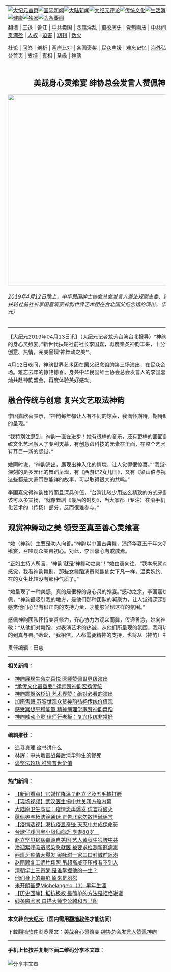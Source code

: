 <a name="1" id="1" target="_blank"></a><span id="1"></span>
<table align=center border="0"><tr><td colspan="2" VALIGN=TOP><a href="https://github.com/ixmzgj302/djy/blob/master/gb/nf1351518.md#1"><img src="https://raw.githubusercontent.com/ixmzgj302/www/master/t/djy/1.jpg" title="大纪元首页" alt="大纪元首页"></a><a href="https://github.com/ixmzgj302/djy/blob/master/gb/n24hr.md#1"><img src="https://raw.githubusercontent.com/ixmzgj302/www/master/t/djy/3.jpg" title="国际新闻" alt="国际新闻"></a><a href="https://github.com/ixmzgj302/djy/blob/master/gb/nsc413.md#1"><img src="https://raw.githubusercontent.com/ixmzgj302/www/master/t/djy/4.jpg" title="大陆新闻" alt="大陆新闻"></a><a href="https://github.com/ixmzgj302/djy/blob/master/gb/news392.md#1"><img src="https://raw.githubusercontent.com/ixmzgj302/www/master/t/djy/5.jpg" title="大纪元评论" alt="大纪元评论"></a><a href="https://github.com/ixmzgj302/djy/blob/master/gb/news2007.md#1"><img src="https://raw.githubusercontent.com/ixmzgj302/www/master/t/djy/6.jpg" title="传统文化" alt="传统文化"></a><a href="https://github.com/ixmzgj302/djy/blob/master/gb/news2008.md#1"><img src="https://raw.githubusercontent.com/ixmzgj302/www/master/t/djy/7.jpg" title="生活消费" alt="生活消费"></a><a href="https://github.com/ixmzgj302/djy/blob/master/gb/ncyule.md#1"><img src="https://raw.githubusercontent.com/ixmzgj302/www/master/t/djy/8.jpg" title="娱乐休闲" alt="娱乐休闲"></a><a href="https://github.com/ixmzgj302/djy/blob/master/gb/nsc1002.md#1"><img src="https://raw.githubusercontent.com/ixmzgj302/www/master/t/djy/9.jpg" title="健康" alt="健康"></a><a href="https://github.com/ixmzgj302/djy/blob/master/gb/nf6092.md#1"><img src="https://raw.githubusercontent.com/ixmzgj302/www/master/t/djy/10a.jpg" title="独家" alt="独家"></a><a href="https://github.com/ixmzgj302/djy/blob/master/gb/nf4514.md#1"><img src="https://raw.githubusercontent.com/ixmzgj302/www/master/t/djy/12a.jpg" title="头条要闻" alt="头条要闻"></a></td></tr>
<tr><td colspan="2" VALIGN=TOP><a target="_blank" href="https://github.com/ixmzgj302/www/blob/master/README.md?zsrh#1">翻墙</a> | <a target="_blank" href="https://github.com/ixmzgj302/djy/blob/master/gb/nf5657.md#1">三退</a> | <a target="_blank" href="https://github.com/ixmzgj302/djy/blob/master/gb/nf6124.md#1">诉江</a> | <a target="_blank" href="https://github.com/ixmzgj302/djy/blob/master/gb/nf1176117.md#1">中共卖国</a> | <a target="_blank" href="https://github.com/ixmzgj302/djy/blob/master/gb/nf5773.md#1">贪腐淫乱</a> | <a target="_blank" href="https://github.com/ixmzgj302/djy/blob/master/gb/nf1176115.md#1">窜改历史</a> | <a target="_blank" href="https://github.com/ixmzgj302/djy/blob/master/gb/nf1176107.md#1">党魁画皮</a> | <a target="_blank" href="https://github.com/ixmzgj302/djy/blob/master/gb/nf1320400.md#1">中共间谍</a> | <a target="_blank" href="https://github.com/ixmzgj302/djy/blob/master/gb/nf1176114.md#1">破坏传统</a> | <a target="_blank" href="https://github.com/ixmzgj302/ntdtv/blob/master/gb/prog447_1.md#1">恶贯满盈</a> | <a target="_blank" href="https://github.com/ixmzgj302/djy/blob/master/gb/ncid278.md#1">人权</a> | <a target="_blank" href="https://github.com/ixmzgj302/djy/blob/master/gb/nf1176111.md#1">迫害</a> | <a target="_blank" href="https://gitlab.com/szzdlab/mh-qikan/blob/master/README.md#1">期刊</a> | <a target="_blank" href="https://github.com/ixmzgj302/djy/blob/master/gb/nf5562.md#1">伪火</a></p><p><a target="_blank" href="https://github.com/ixmzgj302/djy/blob/master/gb/9p.md#1">社论</a> | <a target="_blank" href="https://github.com/ixmzgj302/djy/blob/master/gb/nf4378.md#1">问答</a> | <a target="_blank" href="https://github.com/ixmzgj302/djy/blob/master/gb/nf5792.md#1">剖析</a> | <a target="_blank" href="https://github.com/ixmzgj302/djy/blob/master/gb/nf5735.md#1">两岸比对</a> | <a target="_blank" href="https://github.com/ixmzgj302/djy/blob/master/gb/nf6119.md#1">各国褒奖</a> | <a target="_blank" href="https://github.com/ixmzgj302/djy/blob/master/gb/nf6120.md#1">民众声援</a> | <a target="_blank" href="https://github.com/ixmzgj302/djy/blob/master/gb/nf1188594.md#1">难忘记忆</a> | <a target="_blank" href="https://github.com/ixmzgj302/djy/blob/master/gb/nf3180.md#1">海外弘传</a> | <a target="_blank" href="https://github.com/ixmzgj302/djy/blob/master/gb/nf5410.md#1">万人上访</a> | <a target="_blank" href="https://github.com/ixmzgj302/www/blob/master/README.md?zsrh#1">平台首页</a> | <a target="_blank" href="https://github.com/ixmzgj302/djy/blob/master/gb/nf4386.md#1">支持</a> | <a target="_blank" href="https://github.com/ixmzgj302/djy/blob/master/gb/nf4389.md#1">真相</a> | <a target="_blank" href="https://github.com/ixmzgj302/djy/blob/master/gb/nf5790.md#1">圣缘</a> | <a target="_blank" href="https://github.com/ixmzgj302/djy/blob/master/gb/nf4786.md#1">神韵</a></td></tr>
<tr><td VALIGN=TOP width="626"><h2 align=center>美哉身心灵飨宴 绅协总会发言人赞佩神韵</h2>
<img width="600" src="https://i.epochtimes.com/assets/uploads/2019/04/1904121422032384-600x400.jpg" />
<h6>2019年4月12日晚上，中华民国绅士协会总会发言人兼法规副主委、新北市新世代扶轮社前社长李国嘉观赏神韵世界艺术团在台北国父纪念馆的演出。（陈柏州／大纪元）
</h6>
<hr>
	<p>【大纪元2019年04月13日讯】（大纪元记者龙芳台湾台北报导）“<ahref="https://github.com/ixmzgj302/djy/blob/master/gb/tag/%E7%A5%9E%E9%9F%B5.md#1">神韵</a>演出，是很棒的身心灵飨宴。”新世代扶轮社前社长李国嘉，再度亲炙神韵丰采，十分赞叹：“神韵以创意、热情，完美呈现‘神舞动之美’”。</p>
<p>4月12日晚间，<ahref="https://github.com/ixmzgj302/djy/blob/master/gb/tag/%E7%A5%9E%E9%9F%B5.md#1">神韵</a>世界艺术团在国父纪念馆的第三场演出，在民众企盼中再度登场。难忘去年的惊艳惊喜，身兼中华民国绅士协会总会发言人的李国嘉和理事长陈明灿共赴神韵盛会，再度体验美好感动。</p>
<h2>融合传统与创意 复兴文艺取法神韵</h2>
<p>李国嘉欣喜表示，“神韵每年都让人有不同的惊喜，我满怀期待，期待新的一年会有新的呈现。”</p>
<p>“我特别注意到，神韵一直在进步！她有很棒的<ahref="https://github.com/ixmzgj302/djy/blob/master/gb/tag/%E9%9F%B3%E4%B9%90.md#1">音乐</a>，还有更棒的画面呈现，神韵将传统文化艺术融入了专利天幕，有创意跟科技的元素在里面，在整个艺术呈现上，让人有耳目一新的感觉。”</p>
<p>她同时说，“神韵演出，展现出神入化的情境，让人觉得很惊喜。”“我觉得今年印象最深刻的是多元化的舞蹈呈现，有《西游记?女儿国》，又有《梁山伯与祝英台片段》，这些都是大家耳熟能详的故事，可以取得很大的共鸣。”</p>
<p>李国嘉觉得神韵独特而且深具价值，“台湾比较少用这么精致的方式来呈现，我觉得应该可以多宣扬，“就像舞剧《最后的时刻》，当大家都（专注）在滑手机，对于传统文化艺术的（传扬）部分，反而很难参与。”</p>
<h2>观赏神舞动之美 领受至真至善心灵飨宴</h2>
<p>“她（神韵）主要是劝人向善。”神韵以<ahref="https://github.com/ixmzgj302/djy/blob/master/gb/tag/%E4%B8%AD%E5%9B%BD%E5%8F%A4%E5%85%B8%E8%88%9E.md#1">中国古典舞</a>，演绎华夏五千年文明；以顶级艺术飨宴，召唤观众美善初心。对此，李国嘉心有戚戚焉。</p>
<p>“正如主持人所言，‘神韵’就是‘神舞动之美’！”她由衷向往，“我本来就对敦煌飞天很有感觉，我看神韵舞剧，那些女舞蹈演员就像仙女下凡一样，温柔婉约、千娇百媚，现在的女生比较没有那种气质了。”</p>
<p>“她呈现了一种美感，真的是很棒的身心灵的飨宴。”感动之余，李国嘉也表达赞佩，“神韵最吸引我的地方，是他们那种团队的凝聚力，让人觉得深深感动”，“我可以感觉他们心里有很正向的支持力量，才能够呈现这样的氛围。”</p>
<p>感佩神韵团队怀持美善修为，齐心协力为观众而舞，传递善念，她向神韵致谢并致敬：“从他们对舞蹈、对表演艺术的热诚，从他们所呈现的氛围，我可以看得出并感受的到真与善。”她说，“我相信，人都需要精神的支持，也将从（神韵）中获得启发。”</p>
<p>责任编辑：田慈</p>
	
<hr>


<strong>相关新闻：</strong>
<li><a href="https://github.com/ixmzgj302/djy/blob/master/gb/19/4/12/n11180509.md#1">神韵展现生命之喜悦 医师赞佩世界级演出</a></li>
<li><a href="https://github.com/ixmzgj302/djy/blob/master/gb/19/4/12/n11180614.md#1">“承传文化最重要” 律师赞神韵宏扬传统</a></li>
<li><a href="https://github.com/ixmzgj302/djy/blob/master/gb/19/4/12/n11181013.md#1">神韵震撼洛杉矶 艺术界赞：绝对必看的演出</a></li>
<li><a href="https://github.com/ixmzgj302/djy/blob/master/gb/19/4/12/n11181077.md#1">加座售磬 苏黎世观众赞神韵弘扬传统价值观</a></li>
<li><a href="https://github.com/ixmzgj302/djy/blob/master/gb/19/4/12/n11181099.md#1">感受冥想平和能量 精神病理学家赞神韵舞蹈</a></li>
<li><a href="https://github.com/ixmzgj302/djy/blob/master/gb/19/4/12/n11181138.md#1">神韵触动心灵 律师行老板：复兴传统非常好</a></li>
<hr>


<strong>编辑推荐：</strong>
<li><a href="https://github.com/upjkzu3674/djy/blob/master/gb/19/1/5/n10955468.md?dfh#1" target="_blank">追寻真理 这书讲什么</a></li><li><a href="https://github.com/tsiac2612/djy/blob/master/gb/18/9/13/n10712571.md#1" target="_blank">林辉：中共地雷战幕后清华师生的惨死</a></li><li><a href="https://github.com/tsiac2612/djy/blob/master/gb/18/12/25/n10932219.md#1" target="_blank">褒奖法轮功 推崇普世价值</a></li>
<hr>

<strong>热门新闻：</strong>
<li><a href="https://github.com/ixmzgj302/djy/blob/master/gb/20/3/16/n11945071.md#1">【新闻看点】官媒忙降温？赵立坚及五毛被打脸</a></li>
<li><a href="https://github.com/ixmzgj302/djy/blob/master/gb/20/3/16/n11943071.md#1">【现场视频】武汉医生揭中共关闭方舱内幕</a></li>
<li><a href="https://github.com/ixmzgj302/djy/blob/master/gb/20/3/15/n11942229.md#1">大陆原卫生高官：疫情恐再爆发 谎言将破灭</a></li>
<li><a href="https://github.com/ixmzgj302/djy/blob/master/gb/20/3/16/n11945291.md#1">蓬佩奥与杨洁篪通话 正告北京勿散怪诞谣言</a></li>
<li><a href="https://github.com/ixmzgj302/djy/blob/master/gb/20/3/15/n11942593.md#1">【疫情透视】港抗疫显奇迹 天灭中共成保命符</a></li>
<li><a href="https://github.com/ixmzgj302/djy/blob/master/gb/20/3/17/n11946544.md#1">台歌仔戏国宝小凤仙病逝 享寿80岁　</a></li>
<li><a href="https://github.com/ixmzgj302/djy/blob/master/gb/20/3/15/n11942589.md#1">赵立坚甩锅病毒源自美国 艺人黄秋生狠酸中共</a></li>
<li><a href="https://github.com/ixmzgj302/djy/blob/master/gb/20/3/15/n11942781.md#1">潘迎紫呼吸道感染急就医 被要求检测新冠病毒</a></li>
<li><a href="https://github.com/ixmzgj302/djy/blob/master/gb/20/3/15/n11942415.md#1">西班牙疫情大爆发 梁咏琪一家三口封城前返港</a></li>
<li><a href="https://github.com/ixmzgj302/djy/blob/master/gb/20/3/16/n11945468.md#1">赵丽颖复工晒片场照 吊超高威亚压根看不到人</a></li>
<li><a href="https://github.com/ixmzgj302/djy/blob/master/gb/20/3/11/n11933369.md#1">清朝学士三奇梦 是谁掌握他的一生？</a></li>
<li><a href="https://github.com/ixmzgj302/djy/blob/master/gb/20/1/2/n11764074.md#1">他们身上的毒疮 原来是夙怨</a></li>
<li><a href="https://github.com/ixmzgj302/djy/blob/master/gb/13/1/31/n3790016.md#1">米开朗基罗Michelangelo（1）早年生涯</a></li>
<li><a href="https://github.com/ixmzgj302/djy/blob/master/gb/20/3/7/n11923201.md#1">【历史回眸】抵抗极权 最简单的方法是拒绝说谎</a></li>
<li><a href="https://github.com/ixmzgj302/djy/blob/master/gb/20/3/6/n11920418.md#1">线条魔术家  白描大师李公麟和五马图</a></li>
<hr>

<strong>本文转自<a href="https://www.epochtimes.com">大纪元</a>（国内需用<a href="https://github.com/ixmzgj302/www/blob/master/README.md#8">翻墙软件</a>才能访问）</strong><p>下载<a href="https://github.com/ixmzgj302/www/blob/master/README.md#8">翻墙软件</a>浏览原文：<a href="https://www.epochtimes.com/gb/19/4/13/n11183161.htm">美哉身心灵飨宴 绅协总会发言人赞佩神韵</a></p><hr>

<strong>手机上长按并复制下面二维码分享本文章：</strong><br><br><img src="https://chart.apis.google.com/chart?cht=qr&chs=240x240&choe=UTF-8&chld=M|2&chl=https://github.com/ixmzgj302/djy/blob/master/gb/19/4/13/n11183161.md%231" title="分享本文章"></td><td VALIGN=TOP><a href="https://github.com/ixmzgj302/djy/blob/master/gb/16/1/21/n4622075.md?dfh#1" target="_blank"><img src="https://raw.githubusercontent.com/ixmzgj302/djy/master/gb/300/wei-f1.jpg" title="中共的伪火骗局"  alt="中共的伪火骗局"></a><br><a href="https://github.com/ixmzgj302/www/blob/master/README.md?dfh#9" target="_blank"><img src="https://raw.githubusercontent.com/ixmzgj302/djy/master/gb/300/yong-h.jpg" title="永恒的见证"  alt="永恒的见证"></a><br><a href="https://github.com/ixmzgj302/djy/blob/master/gb/13/9/29/n3974789.md?dfh#1" target="_blank"><img src="https://raw.githubusercontent.com/ixmzgj302/djy/master/gb/300/shang-lnz.jpg" title="善良女子被中共投男牢"  alt="善良女子被中共投男牢"></a><br><a href="https://github.com/ixmzgj302/djy/blob/master/gb/16/3/16/n4663449.md?dfh#1" target="_blank"><img src="https://raw.githubusercontent.com/ixmzgj302/djy/master/gb/300/huo-z3.jpg" title="警卫目击活摘器官"  alt="警卫目击活摘器官"></a><br><a href="https://github.com/ixmzgj302/djy/blob/master/gb/16/8/7/n8177641.md?dfh#1" target="_blank"><img src="https://raw.githubusercontent.com/ixmzgj302/djy/master/gb/300/huo-z4.jpg" title="证人描述活摘恐怖"  alt="证人描述活摘恐怖"></a><br><a href="https://github.com/ixmzgj302/djy/blob/master/gb/10/4/19/n2881569.md?dfh#1" target="_blank"><img src="https://raw.githubusercontent.com/ixmzgj302/djy/master/gb/300/huo-z1.jpg" title="揭开活摘器官黑幕"  alt="揭开活摘器官黑幕"></a><br><a href="https://github.com/ixmzgj302/djy/blob/master/gb/10/11/7/n3077476.md?dfh#1" target="_blank"><img src="https://raw.githubusercontent.com/ixmzgj302/djy/master/gb/300/ma-ks.jpg" title="马克思的成魔之路"  alt="马克思的成魔之路"></a><br><a href="https://github.com/ixmzgj302/djy/blob/master/gb/14/6/9/n4173977.md?dfh#1" target="_blank"><img src="https://raw.githubusercontent.com/ixmzgj302/djy/master/gb/300/chang-zs.jpg" title="藏字石 蕴天机"  alt="藏字石 蕴天机"></a><br><a href="https://github.com/ixmzgj302/djy/blob/master/gb/18/5/10/n10381511.md?dfh#1" target="_blank"><img src="https://raw.githubusercontent.com/ixmzgj302/djy/master/gb/300/st1.jpg" title="关注三亿人三退"  alt="关注三亿人三退"></a><br><a href="https://github.com/ixmzgj302/djy/blob/master/gb/18/3/21/n10237682.md?dfh#1" target="_blank"><img src="https://raw.githubusercontent.com/ixmzgj302/djy/master/gb/300/jie-t.jpg" title="解体中共复兴中华"  alt="解体中共复兴中华"></a><br><a href="https://github.com/ixmzgj302/djy/blob/master/gb/9/2/9/n2422991.md?dfh#1" target="_blank"><img src="https://raw.githubusercontent.com/ixmzgj302/djy/master/gb/300/gao-zs.jpg" title="中共迫害良心律师"  alt="中共迫害良心律师"></a><br><a href="https://github.com/ixmzgj302/djy/blob/master/gb/18/12/9/n10900044.md?dfh#1" target="_blank"><img src="https://raw.githubusercontent.com/ixmzgj302/djy/master/gb/300/sj1.jpg" title="三百多万人举报江泽民"  alt="三百多万人举报江泽民"></a><br><a href="https://github.com/ixmzgj302/djy/blob/master/gb/18/8/28/n10672014.md?dfh#1" target="_blank"><img src="https://raw.githubusercontent.com/ixmzgj302/djy/master/gb/300/sj2.jpg" title="这些官员为何起诉江泽民"  alt="这些官员为何起诉江泽民"></a><br><a href="https://github.com/ixmzgj302/djy/blob/master/gb/8/12/18/n2367165.md?dfh#1" target="_blank"><img src="https://raw.githubusercontent.com/ixmzgj302/djy/master/gb/300/liangan.jpg" title="海峡两岸的强烈对比"  alt="海峡两岸的强烈对比"></a><br><a href="https://github.com/ixmzgj302/djy/blob/master/gb/15/12/10/n4593139.md?dfh#1" target="_blank"><img src="https://raw.githubusercontent.com/ixmzgj302/djy/master/gb/300/jia-ndzl.jpg" title="加拿大总理的贺信"  alt="加拿大总理的贺信"></a><br><a href="https://github.com/ixmzgj302/djy/blob/master/gb/11/6/17/n3289382.md?dfh#1" target="_blank"><img src="https://raw.githubusercontent.com/ixmzgj302/djy/master/gb/300/xiao-wd.jpg" title="探寻真相兼听则明"  alt="探寻真相兼听则明"></a><br><a href="https://github.com/ixmzgj302/djy/blob/master/gb/18/10/27/n10812623.md?dfh#1" target="_blank"><img src="https://raw.githubusercontent.com/ixmzgj302/djy/master/gb/300/yindu.jpg" title="印度媒体报道东方"  alt="印度媒体报道东方"></a><br><a href="https://github.com/ixmzgj302/djy/blob/master/gb/18/6/9/n10469652.md?dfh#1" target="_blank"><img src="https://raw.githubusercontent.com/ixmzgj302/djy/master/gb/300/xie-j.jpg" title="不一样的海外校园"  alt="不一样的海外校园"></a><br><a href="https://github.com/ixmzgj302/djy/blob/master/gb/7/4/5/n1669415.md?dfh#1" target="_blank"><img src="https://raw.githubusercontent.com/ixmzgj302/djy/master/gb/300/li-up.jpg" title="从大师到徒弟的传奇"  alt="从大师到徒弟的传奇"></a><br><a href="https://github.com/ixmzgj302/djy/blob/master/gb/17/5/26/n9191512.md?dfh#1" target="_blank"><img src="https://raw.githubusercontent.com/ixmzgj302/djy/master/gb/300/zfl2.jpg" title="亿万人与东方一本奇书"  alt="亿万人与东方一本奇书"></a><br><a href="https://github.com/ixmzgj302/djy/blob/master/gb/13/11/27/n4020290.md?dfh#1" target="_blank"><img src="https://raw.githubusercontent.com/ixmzgj302/djy/master/gb/300/zhen-h.jpg" title="大陆见不到的震撼场面"  alt="大陆见不到的震撼场面"></a><br><a href="https://github.com/ixmzgj302/djy/blob/master/gb/15/7/17/n4482910.md?dfh#1" target="_blank"><img src="https://raw.githubusercontent.com/ixmzgj302/djy/master/gb/300/dalu-sk.jpg" title="人心向善 大陆当初盛况"  alt="人心向善 大陆当初盛况"></a><br><a href="https://github.com/ixmzgj302/djy/blob/master/gb/19/1/5/n10955468.md?dfh#1" target="_blank"><img src="https://raw.githubusercontent.com/ixmzgj302/djy/master/gb/300/zfl1.jpg" title="追寻真理 这书讲什么"  alt="追寻真理 这书讲什么"></a><br><a href="https://github.com/ixmzgj302/www/blob/master/README.md?dfh#1" target="_blank"><img src="https://raw.githubusercontent.com/ixmzgj302/djy/master/gb/300/fq1.jpg" title="下载免费翻墙软件"  alt="下载免费翻墙软件"></a><br></td></tr></table>
